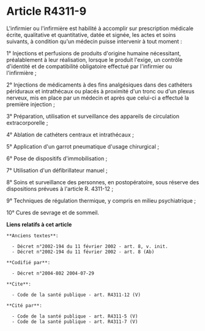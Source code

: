# Article R4311-9

L'infirmier ou l'infirmière est habilité à accomplir sur prescription médicale écrite, qualitative et quantitative, datée et
signée, les actes et soins suivants, à condition qu'un médecin puisse intervenir à tout moment :

1° Injections et perfusions de produits d'origine humaine nécessitant, préalablement à leur réalisation, lorsque le produit
l'exige, un contrôle d'identité et de compatibilité obligatoire effectué par l'infirmier ou l'infirmière ;

2° Injections de médicaments à des fins analgésiques dans des cathéters périduraux et intrathécaux ou placés à proximité d'un
tronc ou d'un plexus nerveux, mis en place par un médecin et après que celui-ci a effectué la première injection ;

3° Préparation, utilisation et surveillance des appareils de circulation extracorporelle ;

4° Ablation de cathéters centraux et intrathécaux ;

5° Application d'un garrot pneumatique d'usage chirurgical ;

6° Pose de dispositifs d'immobilisation ;

7° Utilisation d'un défibrillateur manuel ;

8° Soins et surveillance des personnes, en postopératoire, sous réserve des dispositions prévues à l'article R. 4311-12 ;

9° Techniques de régulation thermique, y compris en milieu psychiatrique ;

10° Cures de sevrage et de sommeil.

**Liens relatifs à cet article**

	**Anciens textes**:

	  - Décret n°2002-194 du 11 février 2002 - art. 8, v. init.
	  - Décret n°2002-194 du 11 février 2002 - art. 8 (Ab)

	**Codifié par**:

	  - Décret n°2004-802 2004-07-29

	**Cite**:

	  - Code de la santé publique - art. R4311-12 (V)

	**Cité par**:

	  - Code de la santé publique - art. R4311-5 (V)
	  - Code de la santé publique - art. R4311-7 (V)
